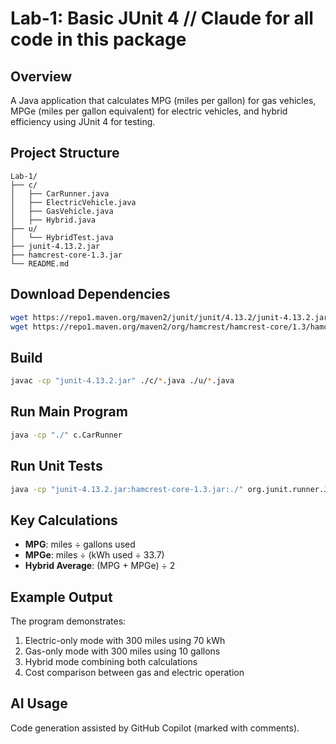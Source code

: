 # Lab-1: Basic JUnit 4 // Claude for all code in this package

## Overview
A Java application that calculates MPG (miles per gallon) for gas vehicles, MPGe (miles per gallon equivalent) for electric vehicles, and hybrid efficiency using JUnit 4 for testing.

## Project Structure
```
Lab-1/
├── c/
│   ├── CarRunner.java
│   ├── ElectricVehicle.java
│   ├── GasVehicle.java
│   ├── Hybrid.java
├── u/
│   └── HybridTest.java
├── junit-4.13.2.jar          
├── hamcrest-core-1.3.jar     
└── README.md                   
```

## Download Dependencies
```bash
wget https://repo1.maven.org/maven2/junit/junit/4.13.2/junit-4.13.2.jar
wget https://repo1.maven.org/maven2/org/hamcrest/hamcrest-core/1.3/hamcrest-core-1.3.jar
```

## Build
```bash
javac -cp "junit-4.13.2.jar" ./c/*.java ./u/*.java
```

## Run Main Program
```bash
java -cp "./" c.CarRunner
```

## Run Unit Tests
```bash
java -cp "junit-4.13.2.jar:hamcrest-core-1.3.jar:./" org.junit.runner.JUnitCore u.HybridTest
```

## Key Calculations
- **MPG**: miles ÷ gallons used
- **MPGe**: miles ÷ (kWh used ÷ 33.7) 
- **Hybrid Average**: (MPG + MPGe) ÷ 2

## Example Output
The program demonstrates:
1. Electric-only mode with 300 miles using 70 kWh
2. Gas-only mode with 300 miles using 10 gallons  
3. Hybrid mode combining both calculations
4. Cost comparison between gas and electric operation

## AI Usage
Code generation assisted by GitHub Copilot (marked with comments).